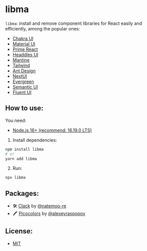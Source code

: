 # libma

`libma`: install and remove component libraries for React easily and efficiently, among the popular ones:
- [Chakra UI](https://chakra-ui.com/)
- [Material UI](https://mui.com/)
- [Prime React](https://primereact.org/)
- [Headdles UI](https://headlessui.com/)
- [Mantine](https://mantine.dev/)
- [Tailwind](https://tailwindcss.com/)
- [Ant Design](https://ant.design/)
- [NextUI](https://nextui.org/)
- [Evergreen](https://evergreen.segment.com/)
- [Semantic UI](https://semantic-ui.com/)
- [Fluent UI](https://developer.microsoft.com/en-us/fluentui#/)

## How to use:

You need:

- [Node.js 16+ (recommend: 16.19.0 LTS)](https://nodejs.org/en/)

1. Install dependencies:

```bash
npm install libma
# or
yarn add libma
```

2. Run:

```bash
npx libma
```
## Packages:

- 🛠 [Clack](https://github.com/natemoo-re/clack) by [@natemoo-re](https://github.com/natemoo-re)
- 🖍 [Picocolors](https://github.com/alexeyraspopov/picocolors) by [@alexeyraspopov](https://github.com/alexeyraspopov)

## License:
- [MIT](https://github.com/Eibeel/libma/blob/master/LICENSE)

